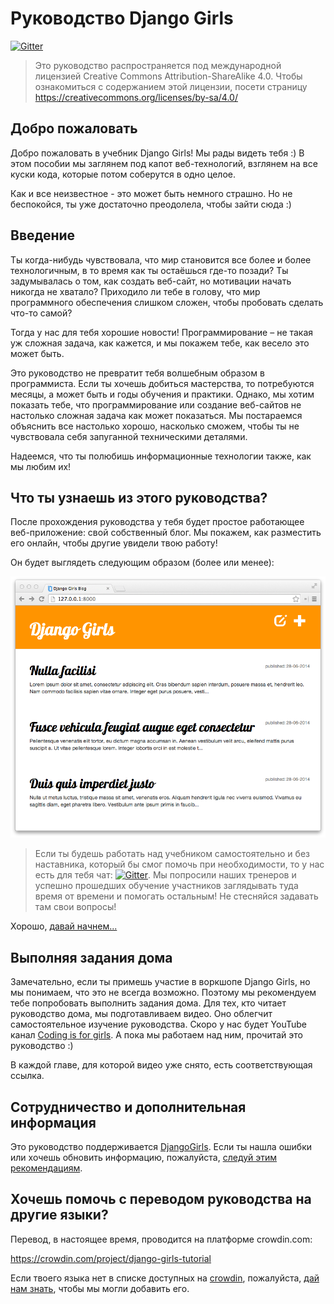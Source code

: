 # Руководство Django Girls

[![Gitter](https://badges.gitter.im/DjangoGirls/tutorial.svg)](https://gitter.im/DjangoGirls/tutorial)

> Это руководство распространяется под международной лицензией Creative Commons Attribution-ShareAlike 4.0. Чтобы ознакомиться с содержанием этой лицензии, посети страницу https://creativecommons.org/licenses/by-sa/4.0/

## Добро пожаловать

Добро пожаловать в учебник Django Girls! Мы рады видеть тебя :) В этом пособии мы заглянем под капот веб-технологий, взглянем на все куски кода, которые потом соберутся в одно целое.

Как и все неизвестное - это может быть немного страшно. Но не беспокойся, ты уже достаточно преодолела, чтобы зайти сюда :)

## Введение

Ты когда-нибудь чувствовала, что мир становится все более и более технологичным, в то время как ты остаёшься где-то позади? Ты задумывалась о том, как создать веб-сайт, но мотивации начать никогда не хватало? Приходило ли тебе в голову, что мир программного обеспечения слишком сложен, чтобы пробовать сделать что-то самой?

Тогда у нас для тебя хорошие новости! Программирование – не такая уж сложная задача, как кажется, и мы покажем тебе, как весело это может быть.

Это руководство не превратит тебя волшебным образом в программиста. Если ты хочешь добиться мастерства, то потребуются месяцы, а может быть и годы обучения и практики. Однако, мы хотим показать тебе, что программирование или создание веб-сайтов не настолько сложная задача как может показаться. Мы постараемся объяснить все настолько хорошо, насколько сможем, чтобы ты не чувствовала себя запуганной техническими деталями.

Надеемся, что ты полюбишь информационные технологии также, как мы любим их!

## Что ты узнаешь из этого руководства?

После прохождения руководства у тебя будет простое работающее веб-приложение: свой собственный блог. Мы покажем, как разместить его онлайн, чтобы другие увидели твою работу!

Он будет выглядеть следующим образом (более или менее):

![Рисунок 0.1](images/application.png)

> Если ты будешь работать над учебником самостоятельно и без наставника, который бы смог помочь при необходимости, то у нас есть для тебя чат: [![Gitter](https://badges.gitter.im/DjangoGirls/tutorial.svg)](https://gitter.im/DjangoGirls/tutorial). Мы попросили наших тренеров и успешно прошедших обучение участников заглядывать туда время от времени и помогать остальным! Не стесняйся задавать там свои вопросы!

Хорошо, [давай начнем...](./how_the_internet_works/README.md)

## Выполняя задания дома

Замечательно, если ты примешь участие в воркшопе Django Girls, но мы понимаем, что это не всегда возможно. Поэтому мы рекомендуем тебе попробовать выполнить задания дома. Для тех, кто читает руководство дома, мы подготавливаем видео. Оно облегчит самостоятельное изучение руководства. Скоро у нас будет YouTube канал [Coding is for girls](https://www.youtube.com/channel/UC0hNd2uW8jTR5K3KBzRuG2A/feed). А пока мы работаем над ним, прочитай это руководство :)

В каждой главе, для которой видео уже снято, есть соответствующая ссылка.

## Сотрудничество и дополнительная информация

Это руководство поддерживается [DjangoGirls](https://djangogirls.org/). Если ты нашла ошибки или хочешь обновить информацию, пожалуйста, [следуй этим рекомендациям](https://github.com/DjangoGirls/tutorial/blob/master/README.md).

## Хочешь помочь с переводом руководства на другие языки?

Перевод, в настоящее время, проводится на платформе crowdin.com:

https://crowdin.com/project/django-girls-tutorial

Если твоего языка нет в списке доступных на [crowdin](https://crowdin.com/), пожалуйста, [дай нам знать](https://github.com/DjangoGirls/tutorial/issues/new), чтобы мы могли добавить его.
